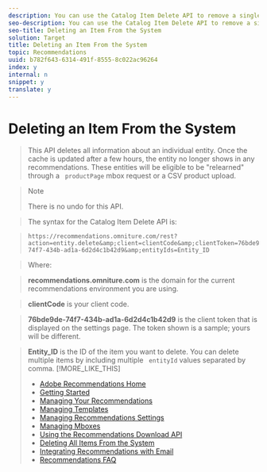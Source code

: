 ```yaml
---
description: You can use the Catalog Item Delete API to remove a single item from your Recommendations system.
seo-description: You can use the Catalog Item Delete API to remove a single item from your Recommendations system.
seo-title: Deleting an Item From the System
solution: Target
title: Deleting an Item From the System
topic: Recommendations
uuid: b782f643-6314-491f-8555-8c022ac96264
index: y
internal: n
snippet: y
translate: y
---
```


# Deleting an Item From the System


>This API deletes all information about an individual entity. Once the cache is updated after a few hours, the entity no longer shows in any recommendations. These entities will be eligible to be "relearned" through a ` productPage` mbox request or a CSV product upload. 


>>[!NOTE]
>>
>>There is no undo for this API.
>


>The syntax for the Catalog Item Delete API is: 

>
>```
>https://recommendations.omniture.com/rest?action=entity.delete&amp;client=clientCode&amp;clientToken=76bde9de-74f7-434b-ad1a-6d2d4c1b42d9&amp;entityIds=Entity_ID
>```


>Where: 

>**recommendations.omniture.com** is the domain for the current recommendations environment you are using. 

>**clientCode** is your client code. 

>**76bde9de-74f7-434b-ad1a-6d2d4c1b42d9** is the client token that is displayed on the settings page. The token shown is a sample; yours will be different. 

>**Entity_ID** is the ID of the item you want to delete. You can delete multiple items by including multiple ` entityId` values separated by comma. 
>[!MORE_LIKE_THIS]
>
>* [ Adobe Recommendations Home ](recs_home.md#topic_74F655D8648E4586BCCFD789E60D13CE)
>* [ Getting Started ](c_gettingstarted_recs.md#concept_CCF04F19782145099178353D37517D9E)
>* [ Managing Your Recommendations ](c_rec_mng_recs.md#concept_8BD886F4E0954B46B8EC0EA4626A00E1)
>* [ Managing Templates ](c_Managing_Templates.md#concept_C3A712A99D47406C855955161DB699A1)
>* [ Managing Recommendations Settings ](c_Managing_Recommendations_Settings.md#concept_70257C38F0A74F3E88B1E7ED278A8DB4)
>* [ Managing Mboxes ](c_Managing_Mboxes.md#concept_B2EE9F6FDDD74A5AAAE6D14C263BCDEB)
>* [ Using the Recommendations Download API ](r_Using_the_Recommendations_Download_API.md#reference_09DA9D1AB3884CEC9144C7BDD07AB30A)
>* [ Deleting All Items From the System ](r_Deleting_All_Items_From_the_System.md#reference_A916F48DE01E41DA81F2C35AF2A5E58F)
>* [ Integrating Recommendations with Email ](r_Integrating_Recommendations_with_Email.md#reference_256B16C894864F24AF970E43DC174420)
>* [ Recommendations FAQ ](r_Recommendations_FAQ.md#reference_72906D385558428C8190721E2E437855)
